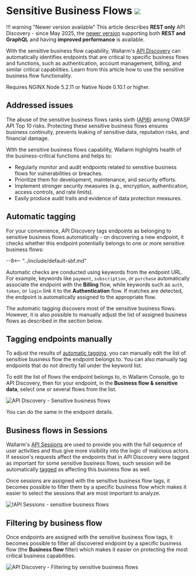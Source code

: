 # Sensitive Business Flows <a href="../../about-wallarm/subscription-plans/#waap-and-advanced-api-security"><img src="../../images/api-security-tag.svg" style="border: none;"></a>

!!! warning "Newer version available"
    This article describes **REST only** API Discovery - since May 2025, the [newer version](../api-discovery-2.0/overview.md) supporting both **REST and GraphQL** and having **improved performance** is available.

With the sensitive business flow capability, Wallarm's [API Discovery](overview.md) can automatically identifies endpoints that are critical to specific business flows and functions, such as authentication, account management, billing, and similar critical capabilities. Learn from this article how to use the sensitive business flow functionality.

Requires NGINX Node 5.2.11 or Native Node 0.10.1 or higher.

## Addressed issues

The abuse of the sensitive business flows ranks sixth ([API6](https://owasp.org/API-Security/editions/2023/en/0xa6-unrestricted-access-to-sensitive-business-flows/)) among OWASP API Top 10 risks. Protecting these sensitive business flows ensures business continuity, prevents leaking of sensitive data, reputation risks, and financial damage.

WIth the sensitive business flows capability, Wallarm highlights health of the business-critical functions and helps to:

* Regularly monitor and audit endpoints related to sensitive business flows for vulnerabilities or breaches.
* Prioritize them for development, maintenance, and security efforts.
* Implement stronger security measures (e.g., encryption, authentication, access controls, and rate limits).
* Easily produce audit trails and evidence of data protection measures.

## Automatic tagging

For your convenience, API Discovery tags endpoints as belonging to sensitive business flows automatically - on discovering a new endpoint, it checks whether this endpoint potentially belongs to one or more sensitive business flows:

--8<-- "../include/default-sbf.md"

Automatic checks are conducted using keywords from the endpoint URL. For example, keywords like `payment`, `subscription`, or `purchase` automatically associate the endpoint with the **Billing** flow, while keywords such as `auth`, `token`, or `login` link it to the **Authentication** flow. If matches are detected, the endpoint is automatically assigned to the appropriate flow.

The automatic tagging discovers most of the sensitive business flows. However, it is also possible to manually adjust the list of assigned business flows as described in the section below.

## Tagging endpoints manually

To adjust the results of [automatic tagging](#automatic-tagging), you can manually edit the list of sensitive business flow the endpoint belongs to. You can also manually tag endpoints that do not directly fall under the keyword list.

To edit the list of flows the endpoint belongs to, in Wallarm Console, go to API Discovery, then for your endpoint, in the **Business flow & sensitive data**, select one or several flows from the list.

![API Discovery - Sensitive business flows](../images/about-wallarm-waf/api-discovery/api-discovery-sbf.png)

You can do the same in the endpoint details.

## Business flows in Sessions

Wallarm's [API Sessions](../api-sessions/overview.md) are used to provide you with the full sequence of user activities and thus give more visibility into the logic of malicious actors. If session's requests affect the endpoints that in API Discovery were tagged as important for some sensitive business flows, such session will be automatically [tagged](../api-sessions/exploring.md#sensitive-business-flows) as affecting this business flow as well.

Once sessions are assigned with the sensitive business flow tags, it becomes possible to filter them by a specific business flow which makes it easier to select the sessions that are most important to analyze.

![!API Sessions - sensitive business flows](../images/api-sessions/api-sessions-sbf-no-select.png)

## Filtering by business flow

Once endpoints are assigned with the sensitive business flow tags, it becomes possible to filter all discovered endpoint by a specific business flow (the **Business flow** filter) which makes it easier on protecting the most critical business capabilities.

![API Discovery - Filtering by sensitive business flows](../images/about-wallarm-waf/api-discovery/api-discovery-sbf-filter.png)
